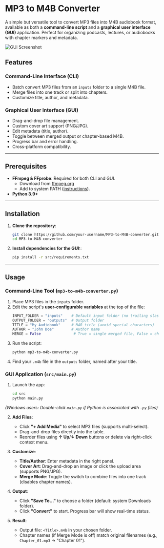 # MP3 to M4B Converter

A simple but versatile tool to convert MP3 files into M4B audiobook format, available as both a **command-line script** and a **graphical user interface (GUI)** application. Perfect for organizing podcasts, lectures, or audiobooks with chapter markers and metadata.

![GUI Screenshot](src/screenshot.png)

## Features

### Command-Line Interface (CLI)
- Batch convert MP3 files from an `inputs` folder to a single M4B file.
- Merge files into one track or split into chapters.
- Customize title, author, and metadata.

### Graphical User Interface (GUI)
- Drag-and-drop file management.
- Custom cover art support (PNG/JPG).
- Edit metadata (title, author).
- Toggle between merged output or chapter-based M4B.
- Progress bar and error handling.
- Cross-platform compatibility.

---

## Prerequisites

- **FFmpeg & FFprobe**: Required for both CLI and GUI.
  - Download from [ffmpeg.org](https://ffmpeg.org/)
  - Add to system PATH ([instructions](https://phoenixnap.com/kb/ffmpeg-windows)).
- **Python 3.9+**

---

## Installation

1. **Clone the repository**:
   ```bash
   git clone https://github.com/your-username/MP3-to-M4B-converter.git
   cd MP3-to-M4B-converter
    ```
2. **Install dependencies for the GUI:**:
    ```bash
    pip install -r src/requirements.txt
    ```
---

## Usage

### Command-Line Tool (`mp3-to-m4b-converter.py`)
1. Place MP3 files in the `inputs` folder.
2. Edit the script's **user-configurable variables** at the top of the file:
   ```python
   INPUT_FOLDER = "inputs"    # Default input folder (no trailing slash)
   OUTPUT_FOLDER = "outputs"  # Output folder
   TITLE = "My Audiobook"     # M4B title (avoid special characters)
   AUTHOR = "John Doe"        # Author name
   MERGE = False               # True = single merged file, False = chapter markers
   ```
3. Run the script:
    ```bash
    python mp3-to-m4b-converter.py
    ```
4. Find your `.m4b` file in the `outputs` folder, named after your title.

### GUI Application (`src/main.py`)
1. Launch the app:
   ```bash
   cd src
   python main.py
   ```
*(Windows users: Double-click `main.py` if Python is associated with `.py` files)*
 
2. **Add Files**:
   - Click **"+ Add Media"** to select MP3 files (supports multi-select).
   - Drag-and-drop files directly into the table.
   - Reorder files using **↑ Up**/**↓ Down** buttons or delete via right-click context menu.

3. **Customize**:
   - **Title/Author**: Enter metadata in the right panel.
   - **Cover Art**: Drag-and-drop an image or click the upload area (supports PNG/JPG).
   - **Merge Mode**: Toggle the switch to combine files into one track (disables chapter names).

4. **Output**:
   - Click **"Save To…"** to choose a folder (default: system Downloads folder).
   - Click **"Convert"** to start. Progress bar will show real-time status.

5. **Result**:
   - Output file: `<Title>.m4b` in your chosen folder.
   - Chapter names (if Merge Mode is off) match original filenames (e.g., `Chapter_01.mp3` → "Chapter 01").